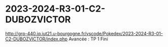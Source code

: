 # 2023-2024-R3-01-C2-DUBOZVICTOR

http://grp-440.iq.iut21.u-bourgogne.fr/vscode/Pokedex/2023-2024-R3-01-C2-DUBOZVICTOR/index.php
Avancée : TP 1 Fini
